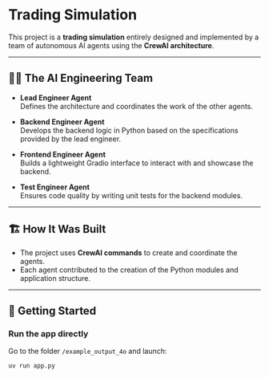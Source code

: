 # Trading Simulation

This project is a **trading simulation** entirely designed and implemented by a team of autonomous AI agents using the **CrewAI architecture**.

---

## 👩‍💻 The AI Engineering Team

- **Lead Engineer Agent**  
  Defines the architecture and coordinates the work of the other agents.

- **Backend Engineer Agent**  
  Develops the backend logic in Python based on the specifications provided by the lead engineer.

- **Frontend Engineer Agent**  
  Builds a lightweight Gradio interface to interact with and showcase the backend.

- **Test Engineer Agent**  
  Ensures code quality by writing unit tests for the backend modules.

---

## 🏗️ How It Was Built
- The project uses **CrewAI commands** to create and coordinate the agents.  
- Each agent contributed to the creation of the Python modules and application structure.

---

## 🚀 Getting Started

### Run the app directly
Go to the folder `/example_output_4o` and launch:
```bash
uv run app.py
